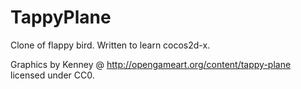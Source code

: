 TappyPlane
==========

Clone of flappy bird.
Written to learn cocos2d-x.

Graphics by Kenney @ http://opengameart.org/content/tappy-plane
licensed under CC0.
